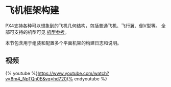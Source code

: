 # 飞机框架构建

PX4支持各种可以想象到的飞机几何结构，包括普通飞机、飞行翼、倒V型等。 全部可支持的机型可见 [机型参考](../airframes/airframe_reference.md#plane)。

本节包含用于组装和配置多个平面机架的构建日志和说明。

## 视频

{% youtube %}https://www.youtube.com/watch?v=8m4_NpTQn0E&vq=hd720{% endyoutube %}